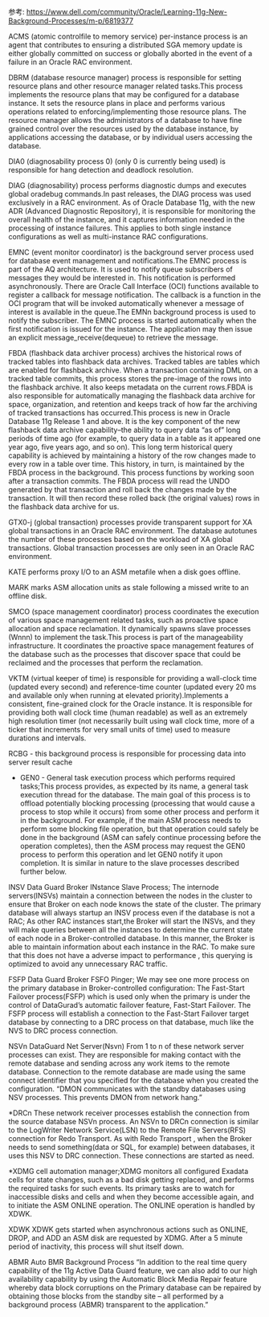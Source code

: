 参考:
https://www.dell.com/community/Oracle/Learning-11g-New-Background-Processes/m-p/6819377

ACMS (atomic controlfile to memory service) per-instance process is an agent that contributes to ensuring a distributed SGA memory update is either globally committed on success or globally aborted in the event of a failure in an Oracle RAC environment.

DBRM (database resource manager) process is responsible for setting resource plans and other resource manager related tasks.This process implements the resource plans that may be configured for a database instance. It sets the resource plans in place and performs various operations related to enforcing/implementing those resource plans. The resource manager allows the administrators of a database to have fine grained control over the resources used by the database instance, by applications accessing the database, or by individual users accessing the database.

DIA0 (diagnosability process 0) (only 0 is currently being used) is responsible for hang detection and deadlock resolution.

DIAG (diagnosability) process performs diagnostic dumps and executes global oradebug commands.In past releases, the DIAG process was used exclusively in a RAC environment. As of Oracle Database 11g, with the new ADR (Advanced Diagnostic Repository), it is responsible for monitoring the overall health of the instance, and it captures information needed in the processing of instance failures. This applies to both single instance configurations as well as multi-instance RAC configurations.

EMNC (event monitor coordinator) is the background server process used for database event management and notifications.The EMNC process is part of the AQ architecture. It is used to notify queue subscribers of messages they would be interested in. This notification is performed asynchronously. There are Oracle Call Interface (OCI) functions available to register a callback for message notification. The callback is a function in the OCI program that will be invoked automatically whenever a message of interest is available in the queue.The EMNn background process is used to notify the subscriber. The EMNC process is started automatically
when the first notification is issued for the instance. The application may then issue an explicit message_receive(dequeue) to retrieve the message.

FBDA (flashback data archiver process) archives the historical rows of tracked tables into flashback data archives. Tracked tables are tables which are enabled for flashback archive. When a transaction containing DML on a tracked table commits, this process stores the pre-image of the rows into the flashback archive. It also keeps metadata on the current rows.FBDA is also responsible for automatically managing the flashback data archive for space, organization, and retention and keeps track of how far the archiving of tracked transactions has occurred.This process is new in Oracle Database 11g Release 1 and above. It is the key component of the new flashback data archive capability–the ability to query data “as of” long periods of time ago (for example, to query data in a table as it appeared one year ago, five years ago, and so on). This long term historical query capability is achieved by maintaining a history of the row changes made to every row in a table over time. This history, in turn, is maintained by the FBDA process in the background. This process functions by working soon after a transaction commits. The FBDA process will read the UNDO generated by that transaction and roll back the changes made by the transaction. It will then record these rolled back (the original values) rows in the flashback data archive for us.

GTX0-j (global transaction) processes provide transparent support for XA global transactions in an Oracle RAC environment. The database autotunes the number of these processes based on the workload of XA global transactions. Global transaction processes are only seen in an Oracle RAC environment.

KATE performs proxy I/O to an ASM metafile when a disk goes offline.

MARK marks ASM allocation units as stale following a missed write to an offline disk.

SMCO (space management coordinator) process coordinates the execution of various space management related tasks, such as proactive space allocation and space reclamation. It dynamically spawns slave processes (Wnnn) to implement the task.This process is part of the manageability infrastructure. It coordinates the proactive space management features of the database such as the processes that discover space that could be reclaimed and the processes that perform the reclamation.

VKTM (virtual keeper of time) is responsible for providing a wall-clock time (updated every second) and reference-time counter (updated every 20 ms and available only when running at elevated priority).Implements a consistent, fine-grained clock
for the Oracle instance. It is responsible for providing both wall clock time (human readable) as well as an extremely high resolution timer (not necessarily built using wall clock time, more of a ticker that increments for very small units of time) used to measure durations and intervals.

RCBG - this background process is responsible for processing data into server result cache

* GEN0 - General task execution process which performs required tasks;This process provides, as expected by its name, a general task execution thread for the database. The main goal of this process is to offload potentially blocking processing (processing that would cause a process to stop while it occurs) from some other process and perform it in the background. For example, if the main ASM process needs to perform some blocking file operation, but that operation could safely be done in the background (ASM can safely continue processing before the operation completes), then the ASM process may request the GEN0 process to perform this operation and let GEN0 notify it upon completion. It is similar in nature to the slave processes described further below.

INSV Data Guard Broker INstance Slave Process; The internode servers(INSVs) maintain a connection between the nodes in the cluster to ensure that Broker on each node knows the state of the cluster. The primary database will always startup an INSV process even if the database is not a RAC; As other RAC instances start,the Broker will start the INSVs, and they will make queries between all the instances to determine the current state of each node in a Broker-controlled database. In this manner, the Broker is able to maintain information about each instance in the RAC. To make sure that this does not have a adverse impact to performance , this querying is optimized to avoid any unnecessary RAC traffic.

FSFP Data Guard Broker FSFO Pinger; We may see one more process on the primary database in Broker-controlled configuration: The Fast-Start Failover process(FSFP) which is used only when the primary is under the control of DataGurad’s automatic failover feature, Fast-Start Failover. The FSFP process will establish a connection to the Fast-Start Failover target database by connecting to a DRC process on that database, much like the NVS to DRC process connection.

NSVn DataGuard Net Server(Nsvn) From 1 to n of these network server processes can exist. They are responsible for making contact with the remote database and sending across any work items to the remote database. Connection to the remote database are made using the same connect identifier that you specified for the database when you created the configuration. “DMON communicates with the standby databases using NSV processes. This prevents DMON from network hang.”

*DRCn These network receiver processes establish the connection from the source database NSVn process. An NSVn to DRCn connection is similar to the LogWriter Network Service(LSN) to the Remote File Servers(RFS) connection for Redo Transport. As with Redo Transport , when the Broker needs to send something(data or SQL, for example) between databases, it uses this NSV to DRC connection. These connections are started as need.

*XDMG cell automation manager;XDMG monitors all configured Exadata cells for state changes, such as a bad disk getting replaced, and performs the required tasks for such events. Its primary tasks are to watch for inaccessible disks and cells and when they become accessible again, and to initiate the ASM ONLINE operation. The ONLINE operation is handled by XDWK.

XDWK XDWK gets started when asynchronous actions such as ONLINE, DROP, and ADD an ASM disk are requested by XDMG. After a 5 minute period of inactivity, this process will shut itself down.

ABMR Auto BMR Background Process “In addition to the real time query capability of the 11g Active Data Guard feature, we can also add to our high availability capability by using the Automatic Block Media Repair feature whereby data block corruptions on the Primary database can be repaired by obtaining those blocks from the standby site – all performed by a background process (ABMR) transparent to the application.”

